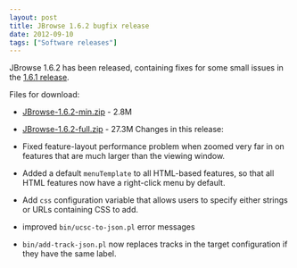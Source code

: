 ```yaml
---
layout: post
title: JBrowse 1.6.2 bugfix release
date: 2012-09-10
tags: ["Software releases"]
---
```


JBrowse 1.6.2 has been released, containing fixes for some small issues in the [1.6.1 release](https://jbrowse.org/jbrowse-1-6-1-bugfix-release/ "JBrowse 1.6.1 bugfix release").

Files for download:

-   [JBrowse-1.6.2-min.zip](https://jbrowse.org/releases/JBrowse-1.6.2-min.zip) - 2.8M
-   [JBrowse-1.6.2-full.zip](https://jbrowse.org/releases/JBrowse-1.6.2-full.zip) - 27.3M
    Changes in this release:

-   Fixed feature-layout performance problem when zoomed very far in
    on features that are much larger than the viewing window.

-   Added a default `menuTemplate` to all HTML-based features, so that
    all HTML features now have a right-click menu by default.

-   Add `css` configuration variable that allows users to specify
    either strings or URLs containing CSS to add.

-   improved `bin/ucsc-to-json.pl` error messages

-   `bin/add-track-json.pl` now replaces tracks in the target
    configuration if they have the same label.

